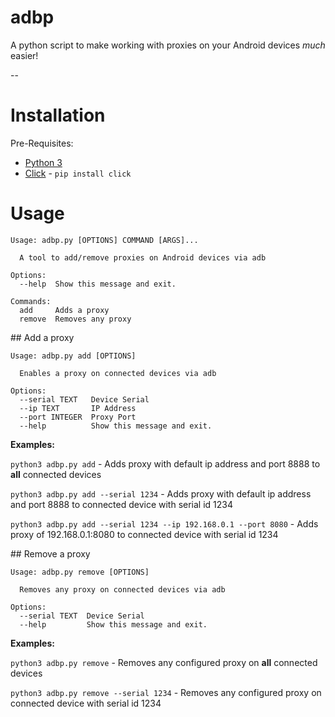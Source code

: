 # adbp
A python script to make working with proxies on your Android devices _much_ easier!

--

# Installation

Pre-Requisites:

*  [Python 3](https://www.python.org/downloads/)
*  [Click](https://click.palletsprojects.com/en/8.0.x/) - `pip install click`

# Usage


```
Usage: adbp.py [OPTIONS] COMMAND [ARGS]...

  A tool to add/remove proxies on Android devices via adb

Options:
  --help  Show this message and exit.

Commands:
  add     Adds a proxy
  remove  Removes any proxy
```

## Add a proxy

```
Usage: adbp.py add [OPTIONS]

  Enables a proxy on connected devices via adb

Options:
  --serial TEXT   Device Serial
  --ip TEXT       IP Address
  --port INTEGER  Proxy Port
  --help          Show this message and exit.
```

**Examples:**

`python3 adbp.py add` - Adds proxy with default ip address and port 8888 to **all** connected devices

`python3 adbp.py add --serial 1234` - Adds proxy with default ip address and port 8888 to connected device with serial id 1234

`python3 adbp.py add --serial 1234 --ip 192.168.0.1 --port 8080` - Adds proxy of 192.168.0.1:8080 to connected device with serial id 1234

## Remove a proxy

```
Usage: adbp.py remove [OPTIONS]

  Removes any proxy on connected devices via adb

Options:
  --serial TEXT  Device Serial
  --help         Show this message and exit.
```

**Examples:**

`python3 adbp.py remove` - Removes any configured proxy on **all** connected devices

`python3 adbp.py remove --serial 1234` - Removes any configured proxy on connected device with serial id 1234

